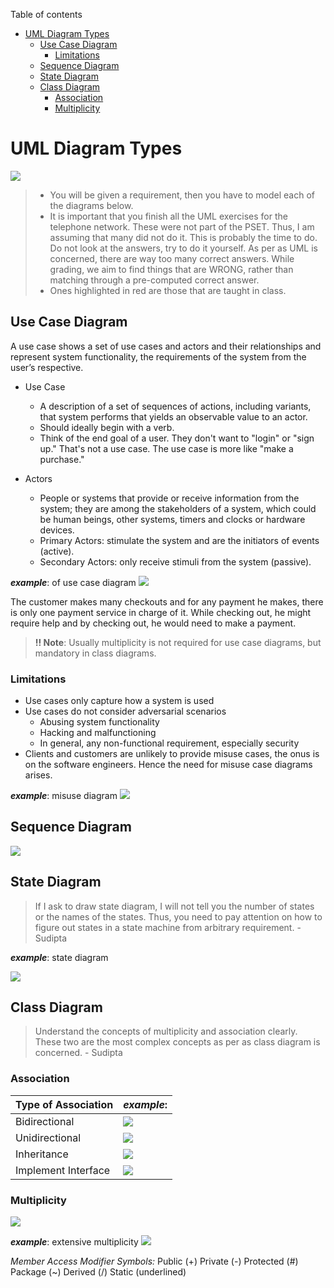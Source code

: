 Table of contents
- [UML Diagram Types](#uml-diagram-types)
  - [Use Case Diagram](#use-case-diagram)
    - [Limitations](#limitations)
  - [Sequence Diagram](#sequence-diagram)
  - [State Diagram](#state-diagram)
  - [Class Diagram](#class-diagram)
    - [Association](#association)
    - [Multiplicity](#multiplicity)
# UML Diagram Types

![](https://i.imgur.com/AaMyHoG.png)

> - You will be given a requirement, then you have to model each of the diagrams below. 
> - It is important that you finish all the UML exercises for the telephone network. These were not part of the PSET. Thus, I am assuming that many did not do it. This is probably the time to do. Do not look at the answers, try to do it yourself. As per as UML is concerned, there are way too many correct answers. While grading, we aim to find things that are WRONG, rather than matching through a pre-computed correct answer. 
> - Ones highlighted in red are those that are taught in class.


## Use Case Diagram
A use case shows a set of use cases and actors and their relationships and represent system functionality, the requirements of the system from the user’s respective.


- Use Case
    - A description of a set of sequences of actions, including variants, that system performs that yields an observable value to an actor. 
    - Should ideally begin with a verb.
    - Think of the end goal of a user. They don't want to "login" or "sign up." That's not a use case. The use case is more like "make a purchase."

- Actors
    - People or systems that provide or receive information from the system; they are among the stakeholders of a system, which could be human beings, other systems, timers and clocks or hardware devices.
    - Primary Actors: stimulate the system and are the initiators of events (active).
    - Secondary Actors: only receive stimuli from the system (passive).

***example***: of use case diagram
![](https://i.imgur.com/hUpEqb6.png)

The customer makes many checkouts and for any payment he makes, there is only one payment service in charge of it. While checking out, he might require help and by checking out, he would need to make a payment.

> **!! Note**: Usually multiplicity is not required for use case diagrams, but mandatory in class diagrams.

### Limitations
- Use cases only capture how a system is used
- Use cases do not consider adversarial scenarios
    - Abusing system functionality
    - Hacking and malfunctioning
    - In general, any non-functional requirement, especially security
- Clients and customers are unlikely to provide misuse cases, the onus is on the software engineers. Hence the need for misuse case diagrams arises.

***example***: misuse diagram
![](https://i.imgur.com/8I5xVRe.png)

## Sequence Diagram
![](https://i.imgur.com/a2YUI9A.png)

## State Diagram
> If I ask to draw state diagram, I will not tell you the number of states or the names of the states. Thus, you need to pay attention on how to figure out states in a state machine from arbitrary requirement. - Sudipta

***example***: state diagram

![](https://i.imgur.com/TMOAiod.png)


## Class Diagram
> Understand the concepts of multiplicity and association clearly. These two are the most complex concepts as per as class diagram is concerned. - Sudipta

### Association 
| Type of Association | ***example***:                       |
| ------------------- | ------------------------------------ |
| Bidirectional       | ![](https://i.imgur.com/jOzEg6r.png) |
| Unidirectional      | ![](https://i.imgur.com/JJduILa.png) |
| Inheritance         | ![](https://i.imgur.com/NBavVIx.png) |
| Implement Interface | ![](https://i.imgur.com/XkPd9UG.png) |

### Multiplicity
![](https://i.imgur.com/u2aZ07q.png)

***example***: extensive multiplicity 
![](https://i.imgur.com/joY9JqV.png)

*Member Access Modifier Symbols:*
Public (+)
Private (-)
Protected (#)
Package (~)
Derived (/)
Static (underlined)

